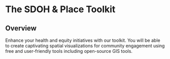 # The SDOH & Place Toolkit

## Overview
Enhance your health and equity initiatives with our toolkit. You will be able to create captivating spatial visualizations for community engagement using free and user-friendly tools including open-source GIS tools.
